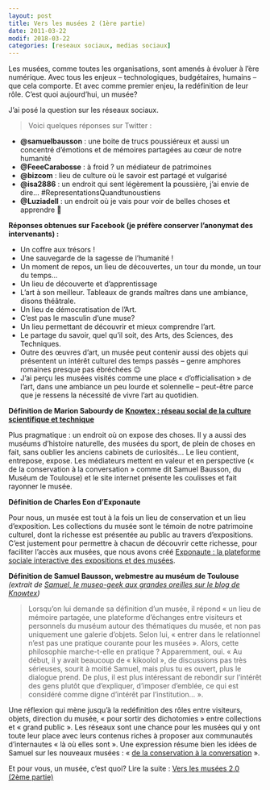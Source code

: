 ```yaml
---
layout: post
title: Vers les musées 2 (1ère partie)
date: 2011-03-22
modif: 2018-03-22
categories: [reseaux sociaux, medias sociaux]
---
```


Les musées, comme toutes les organisations, sont amenés à évoluer à l’ère numérique. Avec tous les enjeux – technologiques, budgétaires, humains – que cela comporte. Et avec comme premier enjeu, la redéfinition de leur rôle. C’est quoi aujourd’hui, un musée?

J’ai posé la question sur les réseaux sociaux.

> Voici quelques réponses sur Twitter :

- **@samuelbausson** : une boite de trucs poussiéreux et aussi un concentré d’émotions et de mémoires partagées au cœur de notre humanité
- **@FeeeCarabosse** : à froid ? un médiateur de patrimoines
- **@bizcom** : lieu de culture où le savoir est partagé et vulgarisé
- **@isa2886** : un endroit qui sent légèrement la poussière, j’ai envie de dire… #RepresentationsQuandtunoustiens
- **@Luziadell** : un endroit où je vais pour voir de belles choses et apprendre 🙂

**Réponses obtenues sur Facebook (je préfère conserver l’anonymat des intervenants) :**

- Un coffre aux trésors !
- Une sauvegarde de la sagesse de l’humanité !
- Un moment de repos, un lieu de découvertes, un tour du monde, un tour du temps…
- Un lieu de découverte et d’apprentissage
- L’art à son meilleur. Tableaux de grands maîtres dans une ambiance, disons théâtrale.
- Un lieu de démocratisation de l’Art.
- C’est pas le masculin d’une muse?
- Un lieu permettant de découvrir et mieux comprendre l’art.
- Le partage du savoir, quel qu’il soit, des Arts, des Sciences, des Techniques.
- Outre des œuvres d’art, un musée peut contenir aussi des objets qui présentent un intérêt culturel des temps passés – genre amphores romaines presque pas ébréchées 😉
- J’ai perçu les musées visités comme une place « d’officialisation » de l’art, dans une ambiance un peu lourde et solennelle – peut-être parce que je ressens la nécessité de vivre l’art au quotidien.

**Définition de Marion Sabourdy de [Knowtex : réseau social de la culture scientifique et technique](knowtex-reseau-social-de-la-culture-scientifique-et-technique.html)**

Plus pragmatique : un endroit où on expose des choses. Il y a aussi des muséums d’histoire naturelle, des musées du sport, de plein de choses en fait, sans oublier les anciens cabinets de curiosités…
Le lieu contient, entrepose, expose. Les médiateurs mettent en valeur et en perspective (« de la conservation à la conversation » comme dit Samuel Bausson, du Muséum de Toulouse) et le site internet présente les coulisses et fait rayonner le musée.

**Définition de Charles Eon d’Exponaute**

Pour nous, un musée est tout à la fois un lieu de conservation et un lieu d’exposition. Les collections du musée sont le témoin de notre patrimoine culturel, dont la richesse est présentée au public au travers d’expositions. C’est justement pour permettre à chacun de découvrir cette richesse, pour faciliter l’accès aux musées, que nous avons créé [Exponaute : la plateforme sociale interactive des expositions et des musées](exponaute-la-plateforme-sociale-interactive-des-expositions-et-des-musees.html).

**Définition de Samuel Bausson, webmestre au muséum de Toulouse**
_(extrait de [Samuel, le museo-geek aux grandes oreilles sur le blog de Knowtex](http://www.knowtex.com/blog/samuel-le-museo-geek-aux-grandes-oreilles/))_

> Lorsqu’on lui demande sa définition d’un musée, il répond « un lieu de mémoire partagée, une plateforme d’échanges entre visiteurs et personnels du muséum autour des thématiques du musée, et non pas uniquement une galerie d’objets. Selon lui, « entrer dans le relationnel n’est pas une pratique courante pour les musées ». Alors, cette philosophie marche-t-elle en pratique ? Apparemment, oui. « Au début, il y avait beaucoup de « kikoolol », de discussions pas très sérieuses, sourit à moitié Samuel, mais plus tu es ouvert, plus le dialogue prend. De plus, il est plus intéressant de rebondir sur l’intérêt des gens plutôt que d’expliquer, d’imposer d’emblée, ce qui est considéré comme digne d’intérêt par l’institution… ».

Une réflexion qui mène jusqu’à la redéfinition des rôles entre visiteurs, objets, direction du musée, « pour sortir des dichotomies » entre collections et « grand public ». Les réseaux sont une chance pour les musées qui y ont toute leur place avec leurs contenus riches à proposer aux communautés d’internautes « là où elles sont ». Une expression résume bien les idées de Samuel sur les nouveaux musées : « [de la conservation à la conversation](http://www.mixeum.net/) ».

Et pour vous, un musée, c’est quoi?
Lire la suite : [Vers les musées 2.0 (2ème partie)](vers-les-musees-2-0-2eme-partie.html)
